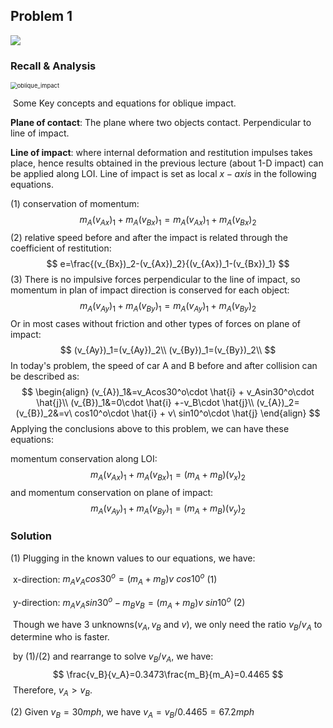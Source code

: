 ## Problem 1

![](D:\UWM\Dynamics_TA\Discussion_5_2-3_Sol\Problem1.png)

### Recall & Analysis

<img src="D:\UWM\Dynamics_TA\Discussion_5_2-3_Sol\oblique_impact.png" alt="oblique_impact" style="zoom:67%;" />

​	Some Key concepts and equations for oblique impact.

**Plane of contact**: The plane where two objects contact. Perpendicular to line of impact.

**Line of impact**: where internal deformation and restitution impulses takes place, hence results obtained in the previous lecture (about 1-D impact) can be applied along LOI. Line of impact is set as local $x-axis$ in the following equations.

(1) conservation of momentum:
$$
m_A(v_{Ax})_1+m_A(v_{Bx})_1=m_A(v_{Ax})_1+m_A(v_{Bx})_2
$$
(2) relative speed before and after the impact is related through the coefficient of restitution: 
$$
e=\frac{(v_{Bx})_2-(v_{Ax})_2}{(v_{Ax})_1-(v_{Bx})_1}
$$
(3) There is no impulsive forces perpendicular to the line of impact, so momentum in plan of impact direction is conserved for each object:
$$
m_A(v_{Ay})_1+m_A(v_{By})_1=m_A(v_{Ay})_1+m_A(v_{By})_2
$$
​	Or in most cases without friction and other types of forces on plane of impact:
$$
(v_{Ay})_1=(v_{Ay})_2\\
(v_{By})_1=(v_{By})_2\\
$$
In today's problem, the speed of car A and B before and after collision can be described as:
$$
\begin{align}
(v_{A})_1&=v_Acos30^o\cdot \hat{i} + v_Asin30^o\cdot \hat{j}\\
(v_{B})_1&=0\cdot \hat{i} +-v_B\cdot \hat{j}\\
(v_{A})_2=(v_{B})_2&=v\ cos10^o\cdot \hat{i} + v\ sin10^o\cdot \hat{j}
\end{align}
$$
Applying the conclusions above to this problem, we can have these equations:

momentum conservation along LOI:
$$
m_A(v_{Ax})_1+m_A(v_{Bx})_1=(m_A+m_{B})(v_x)_2
$$
and momentum conservation on plane of impact:
$$
m_A(v_{Ay})_1+m_A(v_{By})_1=(m_A+m_B)(v_{y})_2
$$

### Solution

(1)	Plugging in the known values to our equations, we have:

​	x-direction: $m_Av_Acos30^o=(m_A+m_{B})v\ cos10^o$ 					(1) 

​	y-direction: $m_Av_Asin30^o-m_B v_B=(m_A+m_{B})v\ sin10^o$	(2)

​	Though we have 3 unknowns($v_A,v_B$ and $v$), we only need the ratio $v_B/v_A$ to determine who is faster.

​	by (1)/(2) and rearrange to solve $v_B/v_A$, we have:
$$
\frac{v_B}{v_A}=0.3473\frac{m_B}{m_A}=0.4465
$$
​	Therefore, $v_A>v_B$.

(2)	Given $v_B=30mph$, we have $v_A=v_B/0.4465=67.2mph$